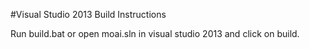 #Visual Studio 2013 Build Instructions

Run build.bat or open moai.sln in visual studio 2013 and click on build.